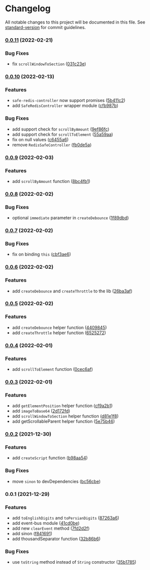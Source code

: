 # Changelog

All notable changes to this project will be documented in this file. See [standard-version](https://github.com/conventional-changelog/standard-version) for commit guidelines.

### [0.0.11](https://github.com/ms-fadaei/ms-toolkit/compare/v0.0.10...v0.0.11) (2022-02-21)


### Bug Fixes

* fix `scrollWindowToSection` ([031c23e](https://github.com/ms-fadaei/ms-toolkit/commit/031c23e56c19ae9046173bdd5201dae16e73e17b))

### [0.0.10](https://github.com/ms-fadaei/ms-toolkit/compare/v0.0.9...v0.0.10) (2022-02-13)


### Features

* `safe-redis-controller` now support promises ([5b411c2](https://github.com/ms-fadaei/ms-toolkit/commit/5b411c2e924bdc14c60dd1122b21519f8d41b641))
* add `SafeRedisController` wrapper module ([cfb987b](https://github.com/ms-fadaei/ms-toolkit/commit/cfb987bc4f8b3b37abaaae133facb0af07161ba7))


### Bug Fixes

* add support check for `scrollByAmount` ([9ef86fc](https://github.com/ms-fadaei/ms-toolkit/commit/9ef86fc7e39a9bdad6dd524322e2ebd1f00d7989))
* add support check for `scrollToElement` ([55a59aa](https://github.com/ms-fadaei/ms-toolkit/commit/55a59aa30abe73d6b9237d9c6e60d4ae29f31fc3))
* fix on null values ([c6455a6](https://github.com/ms-fadaei/ms-toolkit/commit/c6455a6465627f8ea2b4e896fcad4def7cb29e97))
* remove `RedisSafeController` ([fb0de5a](https://github.com/ms-fadaei/ms-toolkit/commit/fb0de5a585940384320a1e8a454490f6165e1af5))

### [0.0.9](https://github.com/ms-fadaei/ms-toolkit/compare/v0.0.8...v0.0.9) (2022-02-03)


### Features

* add `scrollByAmount` function ([8bc4fb1](https://github.com/ms-fadaei/ms-toolkit/commit/8bc4fb1fa3d5cf75fc8ce4f9c1aaa3c6e1dbc4f0))

### [0.0.8](https://github.com/ms-fadaei/ms-toolkit/compare/v0.0.7...v0.0.8) (2022-02-02)


### Bug Fixes

* optional `immediate` parameter in `createDebounce` ([1f89dbd](https://github.com/ms-fadaei/ms-toolkit/commit/1f89dbd1f1ea5a2bff04f84defdf14b286617434))

### [0.0.7](https://github.com/ms-fadaei/ms-toolkit/compare/v0.0.6...v0.0.7) (2022-02-02)


### Bug Fixes

* fix on binding `this` ([cbf3ae6](https://github.com/ms-fadaei/ms-toolkit/commit/cbf3ae615756f79536c73d46c226580ee179ddd6))

### [0.0.6](https://github.com/ms-fadaei/ms-toolkit/compare/v0.0.5...v0.0.6) (2022-02-02)


### Features

* add `createDebounce` and `createThrottle` to the lib ([26ba3af](https://github.com/ms-fadaei/ms-toolkit/commit/26ba3afd26726b823a5630be6b925ec5e69bb750))

### [0.0.5](https://github.com/ms-fadaei/ms-toolkit/compare/v0.0.4...v0.0.5) (2022-02-02)


### Features

* add `createDebounce` helper function ([4409845](https://github.com/ms-fadaei/ms-toolkit/commit/44098456c424dd54c3a86848ed3bc89b896f5720))
* add `createThrottle` helper function ([6525272](https://github.com/ms-fadaei/ms-toolkit/commit/65252722b80a9ba2d9c94f856c4e0ce730e5b797))

### [0.0.4](https://github.com/ms-fadaei/ms-toolkit/compare/v0.0.3...v0.0.4) (2022-02-01)


### Features

* add `scrollToElement` function ([0cec6af](https://github.com/ms-fadaei/ms-toolkit/commit/0cec6afb2d0fd7288d5e423c0c1639c69e00d8bd))

### [0.0.3](https://github.com/ms-fadaei/ms-toolkit/compare/v0.0.2...v0.0.3) (2022-02-01)


### Features

* add `getElementPosition` helper function ([cf9a2b1](https://github.com/ms-fadaei/ms-toolkit/commit/cf9a2b14e91fba20296704dba7c5a47638b8dcc7))
* add `imageToBase64` ([2d172fd](https://github.com/ms-fadaei/ms-toolkit/commit/2d172fdc2cf66f1e857d6af00ecd66afcf158d9a))
* add `scrollWindowToSection` helper function ([d81e1f8](https://github.com/ms-fadaei/ms-toolkit/commit/d81e1f8e9394361ea51564aff2fada46d09e4a26))
* add getScrollableParent helper function ([5e75b46](https://github.com/ms-fadaei/ms-toolkit/commit/5e75b464b7caf7d0d1024cfd1d3615497832d23a))

### [0.0.2](https://github.com/ms-fadaei/ms-toolkit/compare/v0.0.1...v0.0.2) (2021-12-30)


### Features

* add `createScript` function ([b98aa54](https://github.com/ms-fadaei/ms-toolkit/commit/b98aa54c6f46ccd8832b5477257d4b0611cc8a53))


### Bug Fixes

* move `sinon` to devDependencies ([bc56cbe](https://github.com/ms-fadaei/ms-toolkit/commit/bc56cbe9da5248d5a9d720dd51b4a4efb66b46e3))

### 0.0.1 (2021-12-29)


### Features

* add `toEnglishDigits` and `toPersianDigits` ([87263a6](https://github.com/ms-fadaei/ms-toolkit/commit/87263a65126e87e8d31327fd9cdfc765017fecc5))
* add event-bus module ([41cd0be](https://github.com/ms-fadaei/ms-toolkit/commit/41cd0befd971503a963d37c3c3dd2e2ff24d223e))
* add new `clearEvent` method ([7fd2d2f](https://github.com/ms-fadaei/ms-toolkit/commit/7fd2d2fa3fc6b1b89897f4a1ac501fdca98f447b))
* add sinon ([f841691](https://github.com/ms-fadaei/ms-toolkit/commit/f8416913b4091e1fa0c2e81fadfbe25cd765cc88))
* add thousandSeparator function ([32b86b6](https://github.com/ms-fadaei/ms-toolkit/commit/32b86b66123ce2271f57ae4f4918bea1b951ff92))


### Bug Fixes

* use `toString` method instead of `String` constructor ([35b1785](https://github.com/ms-fadaei/ms-toolkit/commit/35b17859e6df08c157bfc633816b4b5ef405ca3b))
